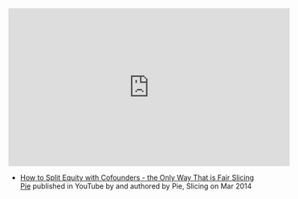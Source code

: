 <iframe width="560" height="315" src="https://www.youtube.com/embed/pLGDba8aSWE" title="YouTube video player" frameborder="0" allow="accelerometer; autoplay; clipboard-write; encrypted-media; gyroscope; picture-in-picture; web-share" allowfullscreen></iframe>

- [How to Split Equity with Cofounders - the Only Way That is Fair  Slicing Pie](https://www.youtube.com/watch?v=pLGDba8aSWE) published in YouTube by  and authored by Pie, Slicing on Mar 2014


